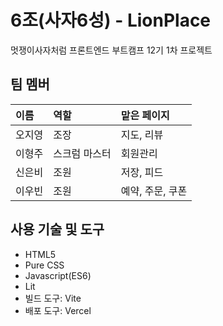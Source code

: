 # 6조(사자6성) - LionPlace

멋쟁이사자처럼 프론트엔드 부트캠프 12기 1차 프로젝트

## 팀 멤버

| 이름   | 역할          | 맡은 페이지      |
| :----- | :------------ | :--------------- |
| 오지영 | 조장          | 지도, 리뷰       |
| 이형주 | 스크럼 마스터 | 회원관리         |
| 신은비 | 조원          | 저장, 피드       |
| 이우빈 | 조원          | 예약, 주문, 쿠폰 |

## 사용 기술 및 도구

- HTML5
- Pure CSS
- Javascript(ES6)
- Lit
- 빌드 도구: Vite
- 배포 도구: Vercel
